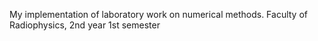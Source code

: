 My implementation of laboratory work on numerical methods.
Faculty of Radiophysics, 2nd year 1st semester
